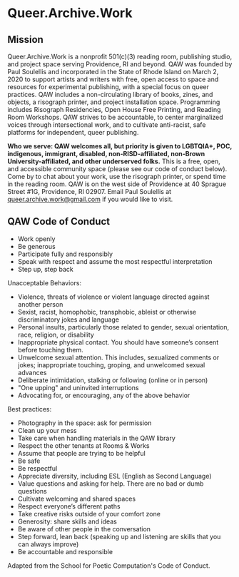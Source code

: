 # Queer.Archive.Work

## Mission

Queer.Archive.Work is a nonprofit 501(c)(3) reading room, publishing studio, and project space serving Providence, RI and beyond. QAW was founded by Paul Soulellis and incorporated in the State of Rhode Island on March 2, 2020 to support artists and writers with free, open access to space and resources for experimental publishing, with a special focus on queer practices. QAW includes a non-circulating library of books, zines, and objects, a risograph printer, and project installation space. Programming includes Risograph Residencies, Open House Free Printing, and Reading Room Workshops. QAW strives to be accountable, to center marginalized voices through intersectional work, and to cultivate anti-racist, safe platforms for independent, queer publishing.

**Who we serve: QAW welcomes all, but priority is given to LGBTQIA+, POC, indigenous, immigrant, disabled, non-RISD-affiliated, non-Brown University-affiliated, and other underserved folks.** This is a free, open, and accessible community space (please see our code of conduct below). Come by to chat about your work, use the risograph printer, or spend time in the reading room. QAW is on the west side of Providence at 40 Sprague Street #1G, Providence, RI 02907. Email Paul Soulellis at queer.archive.work@gmail.com if you would like to visit.

## QAW Code of Conduct

* Work openly
* Be generous
* Participate fully and responsibly
* Speak with respect and assume the most respectful interpretation
* Step up, step back

Unacceptable Behaviors:

* Violence, threats of violence or violent language directed against another person
* Sexist, racist, homophobic, transphobic, ableist or otherwise discriminatory jokes and language
* Personal insults, particularly those related to gender, sexual orientation, race, religion, or disability
* Inappropriate physical contact. You should have someone’s consent before touching them.
* Unwelcome sexual attention. This includes, sexualized comments or jokes; inappropriate touching, groping, and unwelcomed sexual advances
* Deliberate intimidation, stalking or following (online or in person)
* "One upping" and uninvited interruptions 
* Advocating for, or encouraging, any of the above behavior

Best practices:

* Photography in the space: ask for permission
* Clean up your mess 
* Take care when handling materials in the QAW library
* Respect the other tenants at Rooms & Works
* Assume that people are trying to be helpful
* Be safe 
* Be respectful
* Appreciate diversity, including ESL (English as Second Language)
* Value questions and asking for help. There are no bad or dumb questions
* Cultivate welcoming and shared spaces
* Respect everyone’s different paths
* Take creative risks outside of your comfort zone
* Generosity: share skills and ideas
* Be aware of other people in the conversation
* Step forward, lean back (speaking up and listening are skills that you can always improve)
* Be accountable and responsible

Adapted from the School for Poetic Computation's Code of Conduct.
